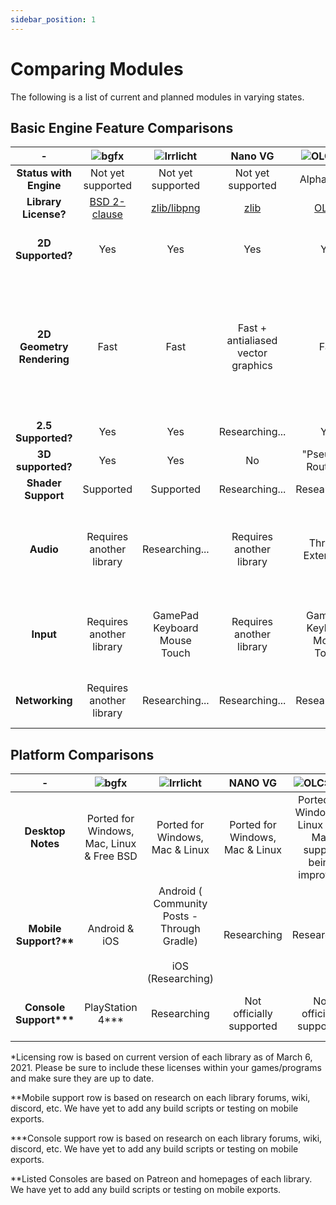 ```yaml
---
sidebar_position: 1
---
```


# Comparing Modules

The following is a list of current and planned modules in varying states.

## Basic Engine Feature Comparisons

|             -             | ![](https://olddocs.gamepencil.net/wp-content/uploads/sites/6/2021/03/bgfx_img.png)bgfx | ![](https://olddocs.gamepencil.net/wp-content/uploads/sites/6/2021/03/irrlicht_logo.png)Irrlicht |                               Nano VG                               | ![](https://olddocs.gamepencil.net/wp-content/uploads/sites/6/2021/03/olc_pge_boxed.png)OLC::PGE | ![](https://olddocs.gamepencil.net/wp-content/uploads/sites/6/2021/03/raylib_logo.png)raylib | ![](https://olddocs.gamepencil.net/wp-content/uploads/sites/6/2021/03/SDL_logo.png)SDL 1.2 |                 ![](https://olddocs.gamepencil.net/wp-content/uploads/sites/6/2021/03/SDL_logo.png)SDL 2.x                  | ![](https://olddocs.gamepencil.net/wp-content/uploads/sites/6/2021/03/1200px-SFML_Logo.svg.png)SFML |
| :-----------------------: | :-------------------------------------------------------------------------------------: | :----------------------------------------------------------------------------------------------: | :-----------------------------------------------------------------: | :----------------------------------------------------------------------------------------------: | :------------------------------------------------------------------------------------------: | :----------------------------------------------------------------------------------------: | :-------------------------------------------------------------------------------------------------------------------------: | :-------------------------------------------------------------------------------------------------: |
|  **Status with Engine**   |                                    Not yet supported                                    |                                        Not yet supported                                         |                          Not yet supported                          |                                           Alpha Phase                                            |                                         Alpha Phase                                          |                                     Not yet supported                                      |                                                     Supported / default                                                     |                                             Alpha Phase                                             |
|   **Library License?**    |              [BSD 2-clause](https://bkaradzic.github.io/bgfx/license.html)              |                   [zlib/libpng](http://irrlicht.sourceforge.net/?page_id=294)                    | [zlib](https://github.com/memononen/nanovg/blob/master/LICENSE.txt) |            [OLC 3](https://github.com/OneLoneCoder/olcPixelGameEngine/wiki/Licencing)            |                [zlib](https://github.com/raysan5/raylib/blob/master/LICENSE)                 |                         [GNU LGPL](http://libsdl.org/license.php)                          |                                            [zlib](http://libsdl.org/license.php)                                            |                          [zlib/png](https://www.sfml-dev.org/license.php)                           |
|     **2D Supported?**     |                                           Yes                                           |                                               Yes                                                |                                 Yes                                 |                                               Yes                                                |                                             Yes                                              |                          Yes, but sprite/image rotation disabled                           |                                                             Yes                                                             |                                                 Yes                                                 |
| **2D Geometry Rendering** |                                          Fast                                           |                                               Fast                                               |                 Fast + antialiased vector graphics                  |                                               Fast                                               |                                Fast + library based pipeline                                 |                                  Slow Software rendering                                   | Points, Lines and Rectangles fast, but Circles pre-rendered and scaled Arcs made in real time Round rects made in real time |                                                Fast                                                 |
|    **2.5 Supported?**     |                                           Yes                                           |                                               Yes                                                |                           Researching...                            |                                               Yes                                                |                                             Yes                                              |                                       Not supported                                        |                                                       Researching...                                                        |                                           Researching...                                            |
|     **3D supported?**     |                                           Yes                                           |                                               Yes                                                |                                 No                                  |                                       "Pseudo3D Routines"                                        |                                             Yes                                              |                                             No                                             |                                                             No                                                              |                                                 No                                                  |
|    **Shader Support**     |                                        Supported                                        |                                            Supported                                             |                           Researching...                            |                                          Researching...                                          |                                          Supported                                           |                                       Not Supported                                        |                                                        Not Supported                                                        |                                              Supported                                              |
|         **Audio**         |                                Requires another library                                 |                                          Researching...                                          |                      Requires another library                       |                                        Through Extensions                                        |                                       Fully supported                                        |             Fully supported through SDL_Mixer 1.2, also room for alternatives              |                              Fully supported through SDL_Mixer 2.0, also room for alternatives                              |                                           Fully supported                                           |
|         **Input**         |                                Requires another library                                 |                           GamePad<br />Keyboard<br />Mouse<br />Touch                            |                      Requires another library                       |                           GamePad<br />Keyboard<br />Mouse<br />Touch                            |                                 GamePad (4 Controllers MAX)                                  |                        GamePad<br />Keyboard<br />Mouse<br />Touch                         |                              GamePad<br />Haptic Feedback<br />Keyboard<br />Mouse<br />Touch                               |                        GamePad (8 Controllers MAX)<br />Keyboard<br />Mouse                         |
|      **Networking**       |                                Requires another library                                 |                                          Researching...                                          |                           Researching...                            |                                          Researching...                                          |                      Researching ... SDL_Net 1.2 Module if fits needs.                       |                      Researching... SDL_Net 2.0 Module if fits needs.                      |                                        Researching... SFML Net Module if fits needs.                                        |                                           Researching...                                            |

## Platform Comparisons

|             -             | ![](https://olddocs.gamepencil.net/wp-content/uploads/sites/6/2021/03/bgfx_img.png)bgfx | ![](https://olddocs.gamepencil.net/wp-content/uploads/sites/6/2021/03/irrlicht_logo.png)Irrlicht |             NANO VG             | ![](https://olddocs.gamepencil.net/wp-content/uploads/sites/6/2021/03/olc_pge_boxed.png)OLC::PGE | ![](https://olddocs.gamepencil.net/wp-content/uploads/sites/6/2021/03/raylib_logo.png)raylib | ![](https://olddocs.gamepencil.net/wp-content/uploads/sites/6/2021/03/SDL_logo.png)SDL 1.2 | ![](https://olddocs.gamepencil.net/wp-content/uploads/sites/6/2021/03/SDL_logo.png)SDL 2.x | ![](https://olddocs.gamepencil.net/wp-content/uploads/sites/6/2021/03/1200px-SFML_Logo.svg.png)SFML |
| :-----------------------: | :-------------------------------------------------------------------------------------: | :----------------------------------------------------------------------------------------------: | :-----------------------------: | :----------------------------------------------------------------------------------------------: | :------------------------------------------------------------------------------------------: | :----------------------------------------------------------------------------------------: | :----------------------------------------------------------------------------------------: | :-------------------------------------------------------------------------------------------------: |
|     **Desktop Notes**     |                        Ported for Windows, Mac, Linux & Free BSD                        |                                 Ported for Windows, Mac & Linux                                  | Ported for Windows, Mac & Linux |                   Ported for Windows & Linux with Mac support being improved.                    |                           Ported for Windows, Mac, Linux & FreeBSD                           |                          Ported for Windows, Mac, Linux & FreeBSD                          |                          Ported for Windows, Mac, Linux & FreeBSD                          |                                   Ported for Windows, Mac & Linux                                   |
|  **Mobile Support?\*\***  |                                      Android & iOS                                      |            Android ( Community Posts - Through Gradle)<br /><br /> iOS (Researching)             |           Researching           |                                           Researching                                            |                              Android Support iOS ( Researching)                              |                                        Researching                                         |                                       Android & iOS                                        |                                             Researching                                             |
| **Console Support\*\*\*** |                                   PlayStation 4\*\*\*                                   |                                           Researching                                            |    Not officially supported     |                                     Not officially supported                                     |                                   Not officially supported                                   |                                  Not officially supported                                  |                        Researching Nintendo Switch supported\*\*\*                         |                                             Researching                                             |

\*Licensing row is based on current version of each library as of March 6, 2021. Please be sure to include these licenses within your games/programs and make sure they are up to date.

\*\*Mobile support row is based on research on each library forums, wiki, discord, etc. We have yet to add any build scripts or testing on mobile exports.

\*\*\*Console support row is based on research on each library forums, wiki, discord, etc. We have yet to add any build scripts or testing on mobile exports.

\*\*Listed Consoles are based on Patreon and homepages of each library. We have yet to add any build scripts or testing on mobile exports.
